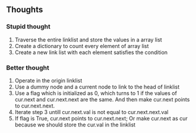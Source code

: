 ##  Thoughts

###  Stupid thought
1.  Traverse the entire linklist and store the values in a array list
2.  Create a dictionary to count every element of array list
3.  Create a new link list with each element satisfies the condition

###  Better thought
1.  Operate in the origin linklist
2.  Use a dummy node and a current node to link to the head of linklist
3.  Use a flag which is initialized as 0, which turns to 1 if the values of cur.next and cur.next.next are the same. And then make cur.next points to cur.next.next.
4.  Iterate step 3 untill cur.next.val is not equal to cur.next.next.val
5.  If flag is True, cur.next points to cur.next.next; Or make cur.next as cur
because we should store the cur.val in the linklist 